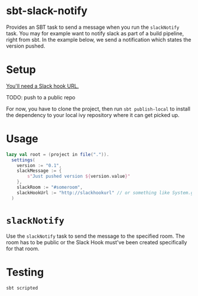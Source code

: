 # sbt-slack-notify

Provides an SBT task to send a message when you run the `slackNotify`
task. You may for example want to notify slack as part of a build
pipeline, right from sbt. In the example below, we send a notification which
states the version pushed.

# Setup

[You'll need a Slack hook URL.](https://api.slack.com/custom-integrations)

TODO: push to a public repo

For now, you have to clone the project, then run `sbt publish-local` to install the dependency
to your local ivy repository where it can get picked up.

# Usage

```scala
lazy val root = (project in file(".")).
  settings(
    version := "0.1",
    slackMessage := {
        s"Just pushed version ${version.value}"
    },
    slackRoom := "#someroom",
    slackHookUrl := "http://slackhookurl" // or something like System.getenv("SBTSLACKNOTIFY_SLACKHOOKURL")
  )
```

# `slackNotify`

Use the `slackNotify` task to send the message to the specified room.
The room has to be public or the Slack Hook must've been created
specifically for that room.

# Testing

```
sbt scripted
```
